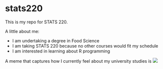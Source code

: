 # stats220

This is my repo for STATS 220. 

A little about me:

- I am undertaking a degree in Food Science
- I am taking STATS 220 because no other courses would fit my schedule
- I am interested in learning about R programming 

A meme that captures how I currently feel about my university studies is ![](https://gifdb.com/images/thumbnail/tired-meme-unfocused-and-sleepy-black-cat-kqew7megiec8y8ku.gif)
